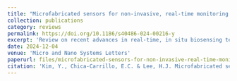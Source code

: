 ```yaml
---
title: "Microfabricated sensors for non-invasive, real-time monitoring of organoids"
collection: publications
category: reviews
permalink: https://doi.org/10.1186/s40486-024-00216-y
excerpt: 'Review on recent advances in real-time, in situ biosensing technologies, including microelectrode arrays for electrophysiological recordings, chemical sensors for biochemical detection, and strain sensors for monitoring mechanical properties'
date: 2024-12-04
venue: 'Micro and Nano Systems Letters'
paperurl: files/microfabricated-sensors-for-non-invasive-real-time-monitoring-of-organoids.pdf
citation: 'Kim, Y., Chica-Carrillo, E.C. & Lee, H.J. Microfabricated sensors for non-invasive, real-time monitoring of organoids. Micro and Nano Syst Lett 12, 26 (2024).'
---
```

